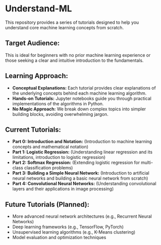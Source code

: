 # Understand-ML
This repository provides a series of tutorials designed to help you understand core machine learning concepts from scratch.

## Target Audience:

This is ideal for beginners with no prior machine learning experience or those seeking a clear and intuitive introduction to the fundamentals.

## Learning Approach:

- **Conceptual Explanations:** Each tutorial provides clear explanations of the underlying concepts behind each machine learning algorithm.
- **Hands-on Tutorials:** Jupyter notebooks guide you through practical implementations of the algorithms in Python.
- **No Magic Approach:** We break down complex topics into simpler building blocks, avoiding overwhelming jargon.

## Current Tutorials:

- **Part 0: Introduction and Notation:** (Introduction to machine learning concepts and mathematical notation)
- **Part 1: Logistic Regression:** (Understanding linear regression and its limitations, introduction to logistic regression)
- **Part 2: Softmax Regression:** (Extending logistic regression for multi-class classification problems)
- **Part 3: Building a Simple Neural Network:** (Introduction to artificial neural networks and building a basic neural network from scratch)
- **Part 4: Convolutional Neural Networks:** (Understanding convolutional layers and their applications in image processing)

## Future Tutorials (Planned):
- More advanced neural network architectures (e.g., Recurrent Neural Networks)
- Deep learning frameworks (e.g., TensorFlow, PyTorch)
- Unsupervised learning algorithms (e.g., K-Means clustering)
- Model evaluation and optimization techniques
